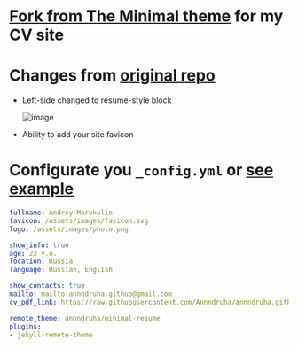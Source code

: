 # [Fork from The Minimal theme](https://github.com/pages-themes/minimal) for my CV site

# Changes from [original repo](https://github.com/pages-themes/minimal)

* Left-side changed to resume-style block

  ![image](https://user-images.githubusercontent.com/51162917/188296433-97852647-6c34-4544-80d8-b1b2aac0524d.png)

* Ability to add your site favicon

# Configurate you `_config.yml` or [see example](https://github.com/Annndruha/annndruha.github.io)

```yaml
fullname: Andrey Marakulin
favicon: /assets/images/favicon.svg
logo: /assets/images/photo.png

show_info: true
age: 23 y.o.
location: Russia
language: Russian, English

show_contacts: true
mailto: mailto:annndruha.github@gmail.com
cv_pdf_link: https://raw.githubusercontent.com/Annndruha/annndruha.github.io/main/pdf/cv_pdf.pdf

remote_theme: annndruha/minimal-resume
plugins:
- jekyll-remote-theme
```
